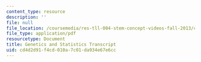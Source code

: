 ```yaml
---
content_type: resource
description: ''
file: null
file_location: /coursemedia/res-tll-004-stem-concept-videos-fall-2013/cd4d2d91f4cd010a7c01da934e67e6cc_MITRES_TLL-004F13_Genetics.pdf
file_type: application/pdf
resourcetype: Document
title: Genetics and Statistics Transcript
uid: cd4d2d91-f4cd-010a-7c01-da934e67e6cc
---
```

